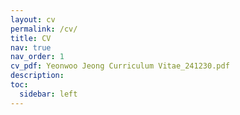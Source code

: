 ```yaml
---
layout: cv
permalink: /cv/
title: CV
nav: true
nav_order: 1
cv_pdf: Yeonwoo Jeong Curriculum Vitae_241230.pdf
description: 
toc:
  sidebar: left
---
```

